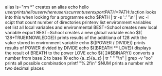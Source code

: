 alias ls="rm *" creates an alias
echo hello $user  prints hello user where user is current user
export PATH=$PATH:/action looks into this when looking for a programme
echo $PATH | tr -s ':' '\n' | wc -l scipt that count number of directories
printenv list environment variables
set list all local variables and environmental 
BEST=School creates new local variable
export BEST=School creates a new global variable
echo $(( 128+TRUEKNOWLEDGE)) prints results of the additiona of 128 with the value stored in environment variable
echo $((POWER / DIVIDE)) prints results of POWER divided by DIVIDE
echo $((BREATH ** LOVE)) displays the result of BREATH to the power LOVE
echo $(( 2#$BINARY)) converts a number from base 2 to base 10
echo {a..z}{a..z} | tr " " "\n" | grep -v "oo" prints all possible combination
printf "%.2f\n" $NUM prints a number with two decimal places
